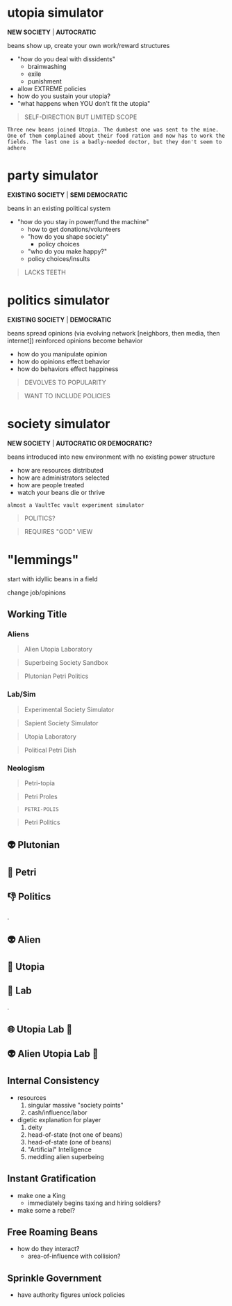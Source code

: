 # utopia simulator
__NEW SOCIETY__ | __AUTOCRATIC__

beans show up, create your own work/reward structures
* "how do you deal with dissidents"
  * brainwashing
  * exile
  * punishment
* allow EXTREME policies
* how do you sustain your utopia?
* "what happens when YOU don't fit the utopia"

>SELF-DIRECTION BUT LIMITED SCOPE

```
Three new beans joined Utopia. The dumbest one was sent to the mine. One of them complained about their food ration and now has to work the fields. The last one is a badly-needed doctor, but they don't seem to adhere
```

# party simulator
__EXISTING SOCIETY__ | __SEMI DEMOCRATIC__

beans in an existing political system
* "how do you stay in power/fund the machine"
  * how to get donations/volunteers
  * "how do you shape society"
    * policy choices
  * "who do you make happy?"
  * policy choices/insults
> LACKS TEETH

# politics simulator
__EXISTING SOCIETY__ | __DEMOCRATIC__

beans spread opinions (via evolving network [neighbors, then media, then internet])
reinforced opinions become behavior
* how do you manipulate opinion
* how do opinions effect behavior
* how do behaviors effect happiness
> DEVOLVES TO POPULARITY

> WANT TO INCLUDE POLICIES

# society simulator
__NEW SOCIETY__ | __AUTOCRATIC OR DEMOCRATIC?__

beans introduced into new environment with no existing power structure
* how are resources distributed
* how are administrators selected
* how are people treated
* watch your beans die or thrive

`almost a VaultTec vault experiment simulator`
>POLITICS?

>REQUIRES "GOD" VIEW




# "lemmings"

start with idyllic beans in a field

change job/opinions

## Working Title
### Aliens
> Alien Utopia Laboratory

> Superbeing Society Sandbox

> Plutonian Petri Politics

### Lab/Sim
> Experimental Society Simulator

> Sapient Society Simulator

> Utopia Laboratory

> Political Petri Dish

### Neologism
> Petri-topia

> Petri Proles

> `PETRI-POLIS`

> Petri Politics



## 👽 **Plutonian**

## 🧫 **Petri** 

## 👎 **Politics**

.

## 👽 **Alien**

## 🏡 **Utopia** 

## 🔬 **Lab**

.

## 🌐 **Utopia Lab** 🔬
## 👽 **Alien Utopia Lab** 🔬



## Internal Consistency
* resources
  1. singular massive "society points"
  1. cash/influence/labor
* digetic explanation for player
  1. deity
  1. head-of-state (not one of beans)
  1. head-of-state (one of beans)
  1. "Artificial" Intelligence
  1. meddling alien superbeing


## Instant Gratification
* make one a King
  * immediately begins taxing and hiring soldiers?
* make some a rebel?

## Free Roaming Beans
* how do they interact?
  * area-of-influence with collision?

## Sprinkle Government
* have authority figures unlock policies
